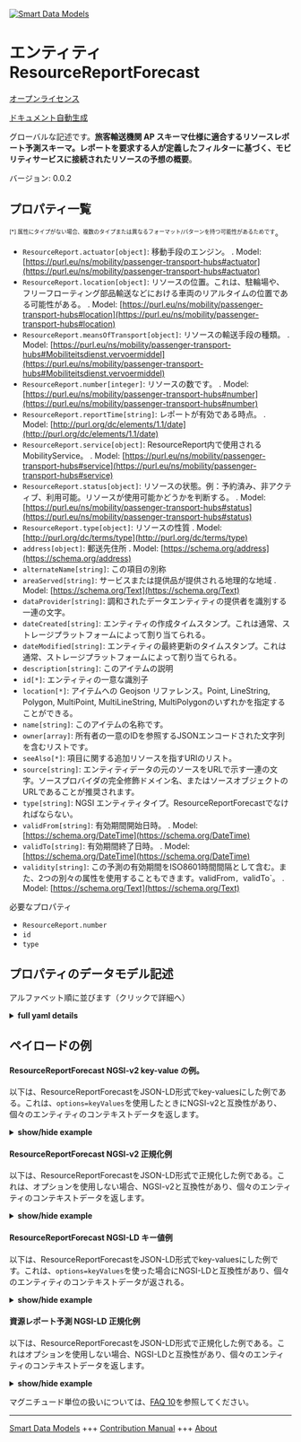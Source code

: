 <!-- 10-Header -->  
[![Smart Data Models](https://smartdatamodels.org/wp-content/uploads/2022/01/SmartDataModels_logo.png "Logo")](https://smartdatamodels.org)  
エンティティResourceReportForecast  
============================<!-- /10-Header -->  
<!-- 15-License -->  
[オープンライセンス](https://github.com/smart-data-models//dataModel.OSLO/blob/master/ResourceReportForecast/LICENSE.md)  
[ドキュメント自動生成](https://docs.google.com/presentation/d/e/2PACX-1vTs-Ng5dIAwkg91oTTUdt8ua7woBXhPnwavZ0FxgR8BsAI_Ek3C5q97Nd94HS8KhP-r_quD4H0fgyt3/pub?start=false&loop=false&delayms=3000#slide=id.gb715ace035_0_60)  
<!-- /15-License -->  
<!-- 20-Description -->  
グローバルな記述です。**旅客輸送機関 AP スキーマ仕様に適合するリソースレポート予測スキーマ。レポートを要求する人が定義したフィルターに基づく、モビリティサービスに接続されたリソースの予想の概要**。  
バージョン: 0.0.2  
<!-- /20-Description -->  
<!-- 30-PropertiesList -->  

## プロパティ一覧  

<sup><sub>[*] 属性にタイプがない場合、複数のタイプまたは異なるフォーマット/パターンを持つ可能性があるためです</sub></sup>。  
- `ResourceReport.actuator[object]`: 移動手段のエンジン。  . Model: [https://purl.eu/ns/mobility/passenger-transport-hubs#actuator](https://purl.eu/ns/mobility/passenger-transport-hubs#actuator)- `ResourceReport.location[object]`: リソースの位置。これは、駐輪場や、フリーフローティング部品輸送などにおける車両のリアルタイムの位置である可能性がある。  . Model: [https://purl.eu/ns/mobility/passenger-transport-hubs#location](https://purl.eu/ns/mobility/passenger-transport-hubs#location)- `ResourceReport.meansOfTransport[object]`: リソースの輸送手段の種類。  . Model: [https://purl.eu/ns/mobility/passenger-transport-hubs#Mobiliteitsdienst.vervoermiddel](https://purl.eu/ns/mobility/passenger-transport-hubs#Mobiliteitsdienst.vervoermiddel)- `ResourceReport.number[integer]`: リソースの数です。  . Model: [https://purl.eu/ns/mobility/passenger-transport-hubs#number](https://purl.eu/ns/mobility/passenger-transport-hubs#number)- `ResourceReport.reportTime[string]`: レポートが有効である時点。  . Model: [http://purl.org/dc/elements/1.1/date](http://purl.org/dc/elements/1.1/date)- `ResourceReport.service[object]`: ResourceReport内で使用されるMobilityService。  . Model: [https://purl.eu/ns/mobility/passenger-transport-hubs#service](https://purl.eu/ns/mobility/passenger-transport-hubs#service)- `ResourceReport.status[object]`: リソースの状態。例：予約済み、非アクティブ、利用可能。リソースが使用可能かどうかを判断する。  . Model: [https://purl.eu/ns/mobility/passenger-transport-hubs#status](https://purl.eu/ns/mobility/passenger-transport-hubs#status)- `ResourceReport.type[object]`: リソースの性質  . Model: [http://purl.org/dc/terms/type](http://purl.org/dc/terms/type)- `address[object]`: 郵送先住所  . Model: [https://schema.org/address](https://schema.org/address)- `alternateName[string]`: この項目の別称  - `areaServed[string]`: サービスまたは提供品が提供される地理的な地域  . Model: [https://schema.org/Text](https://schema.org/Text)- `dataProvider[string]`: 調和されたデータエンティティの提供者を識別する一連の文字。  - `dateCreated[string]`: エンティティの作成タイムスタンプ。これは通常、ストレージプラットフォームによって割り当てられる。  - `dateModified[string]`: エンティティの最終更新のタイムスタンプ。これは通常、ストレージプラットフォームによって割り当てられる。  - `description[string]`: このアイテムの説明  - `id[*]`: エンティティの一意な識別子  - `location[*]`: アイテムへの Geojson リファレンス。Point, LineString, Polygon, MultiPoint, MultiLineString, MultiPolygonのいずれかを指定することができる。  - `name[string]`: このアイテムの名称です。  - `owner[array]`: 所有者の一意のIDを参照するJSONエンコードされた文字列を含むリストです。  - `seeAlso[*]`: 項目に関する追加リソースを指すURIのリスト。  - `source[string]`: エンティティデータの元のソースをURLで示す一連の文字。ソースプロバイダの完全修飾ドメイン名、またはソースオブジェクトのURLであることが推奨されます。  - `type[string]`: NGSI エンティティタイプ。ResourceReportForecastでなければならない。  - `validFrom[string]`: 有効期間開始日時。  . Model: [https://schema.org/DateTime](https://schema.org/DateTime)- `validTo[string]`: 有効期間終了日時。  . Model: [https://schema.org/DateTime](https://schema.org/DateTime)- `validity[string]`: この予測の有効期間をISO8601時間間隔として含む。また、2つの別々の属性を使用することもできます。validFrom`, `validTo`。  . Model: [https://schema.org/Text](https://schema.org/Text)<!-- /30-PropertiesList -->  
<!-- 35-RequiredProperties -->  
必要なプロパティ  
- `ResourceReport.number`  - `id`  - `type`  <!-- /35-RequiredProperties -->  
<!-- 40-RequiredProperties -->  
<!-- /40-RequiredProperties -->  
<!-- 50-DataModelHeader -->  
## プロパティのデータモデル記述  
アルファベット順に並びます（クリックで詳細へ）  
<!-- /50-DataModelHeader -->  
<!-- 60-ModelYaml -->  
<details><summary><strong>full yaml details</strong></summary>    
```yaml  
ResourceReportForecast:    
  description: 'Resource Report Forecast Schema meeting Passenger Transport Hubs AP Schema specification. A summary of the expectations of the resources connected to mobility services based on defined filters by the person requesting the report.'    
  properties:    
    ResourceReport.actuator:    
      description: 'Engine of the means of transport.'    
      properties:    
        ActuatorType.preferredLabel:    
          description: "Property. Model: 'http://www.w3.org/2004/02/skos/core#prefLabel'. Preferred label. Enum:'combustionEngine, electric, electricWithSupport, human'"    
          enum:    
            - combustionEngine    
            - electric    
            - electricWithSupport    
            - human    
          type: string    
        type:    
          enum:    
            - ActuatorType    
          type: string    
      required:    
        - type    
        - ActuatorType.preferredLabel    
      type: object    
      x-ngsi:    
        model: "https://purl.eu/ns/mobility/passenger-transport-hubs#actuator"    
        type: Property    
    ResourceReport.location:    
      description: 'Location of the Resource. This could be a bike parking station or the real-time location of the vehicle, e.g. in free-floating part transport.'    
      properties:    
        object:    
          format: uri    
          type: string    
        type:    
          type: string    
      type: object    
      x-ngsi:    
        model: "https://purl.eu/ns/mobility/passenger-transport-hubs#location"    
        type: Property    
    ResourceReport.meansOfTransport:    
      description: 'The type of means of transport of the Resource.'    
      properties:    
        MeansOfTransport.preferredLabel:    
          description: "Property. Model: 'http://www.w3.org/2004/02/skos/core#prefLabel'. Preferred label. Enum:'airplane, bicycle, boat, bus, car, escalator, lift, motorcycle, onFoot, pedelec, scooter, skateboard, step, subway, train, tram, treadmill, truck'"    
          enum:    
            - airplane    
            - bicycle    
            - boat    
            - bus    
            - car    
            - escalator    
            - lift    
            - motorcycle    
            - onFoot    
            - pedelec    
            - scooter    
            - skateboard    
            - step    
            - subway    
            - train    
            - tram    
            - treadmill    
            - truck    
          type: string    
        type:    
          enum:    
            - MeansOfTransport    
          type: string    
      required:    
        - type    
        - MeansOfTransport.preferredLabel    
      type: object    
      x-ngsi:    
        model: "https://purl.eu/ns/mobility/passenger-transport-hubs#Mobiliteitsdienst.vervoermiddel"    
        type: Property    
    ResourceReport.number:    
      description: 'The number of resources.'    
      type: integer    
      x-ngsi:    
        model: "https://purl.eu/ns/mobility/passenger-transport-hubs#number"    
        type: Property    
    ResourceReport.reportTime:    
      description: 'Point in time for which the report is valid.'    
      format: date-time    
      type: string    
      x-ngsi:    
        model: http://purl.org/dc/elements/1.1/date    
        type: Property    
    ResourceReport.service:    
      description: 'The MobilityService used within the ResourceReport.'    
      properties:    
        object:    
          format: uri    
          type: string    
        type:    
          type: string    
      type: object    
      x-ngsi:    
        model: "https://purl.eu/ns/mobility/passenger-transport-hubs#service"    
        type: Property    
    ResourceReport.status:    
      description: 'State of a Resource. E.g. reserved, inactive, available. Determines whether a resource can be used.'    
      properties:    
        ResourceStatus.preferredLabel:    
          description: "Property. Model: 'http://www.w3.org/2004/02/skos/core#prefLabel'. Preferred label. Enum:'available, deleted, inactive, inUse, relocated, reserved, unavailable'"    
          enum:    
            - available    
            - deleted    
            - inactive    
            - inUse    
            - relocated    
            - reserved    
            - unavailable    
          type: string    
        type:    
          enum:    
            - ResourceStatus    
          type: string    
      required:    
        - type    
        - ResourceStatus.preferredLabel    
      type: object    
      x-ngsi:    
        model: "https://purl.eu/ns/mobility/passenger-transport-hubs#status"    
        type: Property    
    ResourceReport.type:    
      description: 'Nature of the Resource.'    
      properties:    
        ResourceType.preferredLabel:    
          description: "Property. Model: 'http://www.w3.org/2004/02/skos/core#prefLabel'. Preferred label. Enum:'chargingStation, parkingSpace, room, seating, vehicle'"    
          enum:    
            - chargingStation    
            - parkingSpace    
            - room    
            - seating    
            - vehicle    
          type: string    
        type:    
          enum:    
            - ResourceType    
          type: string    
      required:    
        - type    
        - ResourceType.preferredLabel    
      type: object    
      x-ngsi:    
        model: http://purl.org/dc/terms/type    
        type: Property    
    address:    
      description: 'The mailing address'    
      properties:    
        addressCountry:    
          description: 'Property. The country. For example, Spain. Model:''https://schema.org/addressCountry'''    
          type: string    
        addressLocality:    
          description: 'Property. The locality in which the street address is, and which is in the region. Model:''https://schema.org/addressLocality'''    
          type: string    
        addressRegion:    
          description: 'Property. The region in which the locality is, and which is in the country. Model:''https://schema.org/addressRegion'''    
          type: string    
        postOfficeBoxNumber:    
          description: 'Property. The post office box number for PO box addresses. For example, 03578. Model:''https://schema.org/postOfficeBoxNumber'''    
          type: string    
        postalCode:    
          description: 'Property. The postal code. For example, 24004. Model:''https://schema.org/https://schema.org/postalCode'''    
          type: string    
        streetAddress:    
          description: 'Property. The street address. Model:''https://schema.org/streetAddress'''    
          type: string    
      type: object    
      x-ngsi:    
        model: https://schema.org/address    
        type: Property    
    alternateName:    
      description: 'An alternative name for this item'    
      type: string    
      x-ngsi:    
        type: Property    
    areaServed:    
      description: 'The geographic area where a service or offered item is provided'    
      type: string    
      x-ngsi:    
        model: https://schema.org/Text    
        type: Property    
    dataProvider:    
      description: 'A sequence of characters identifying the provider of the harmonised data entity.'    
      type: string    
      x-ngsi:    
        type: Property    
    dateCreated:    
      description: 'Entity creation timestamp. This will usually be allocated by the storage platform.'    
      format: date-time    
      type: string    
      x-ngsi:    
        type: Property    
    dateModified:    
      description: 'Timestamp of the last modification of the entity. This will usually be allocated by the storage platform.'    
      format: date-time    
      type: string    
      x-ngsi:    
        type: Property    
    description:    
      description: 'A description of this item'    
      type: string    
      x-ngsi:    
        type: Property    
    id:    
      anyOf: &resourcereportforecast_-_properties_-_owner_-_items_-_anyof    
        - description: 'Property. Identifier format of any NGSI entity'    
          maxLength: 256    
          minLength: 1    
          pattern: ^[\w\-\.\{\}\$\+\*\[\]`|~^@!,:\\]+$    
          type: string    
        - description: 'Property. Identifier format of any NGSI entity'    
          format: uri    
          type: string    
      description: 'Unique identifier of the entity'    
      x-ngsi:    
        type: Property    
    location:    
      description: 'Geojson reference to the item. It can be Point, LineString, Polygon, MultiPoint, MultiLineString or MultiPolygon'    
      oneOf:    
        - description: 'Geoproperty. Geojson reference to the item. Point'    
          properties:    
            bbox:    
              items:    
                type: number    
              minItems: 4    
              type: array    
            coordinates:    
              items:    
                type: number    
              minItems: 2    
              type: array    
            type:    
              enum:    
                - Point    
              type: string    
          required:    
            - type    
            - coordinates    
          title: 'GeoJSON Point'    
          type: object    
        - description: 'Geoproperty. Geojson reference to the item. LineString'    
          properties:    
            bbox:    
              items:    
                type: number    
              minItems: 4    
              type: array    
            coordinates:    
              items:    
                items:    
                  type: number    
                minItems: 2    
                type: array    
              minItems: 2    
              type: array    
            type:    
              enum:    
                - LineString    
              type: string    
          required:    
            - type    
            - coordinates    
          title: 'GeoJSON LineString'    
          type: object    
        - description: 'Geoproperty. Geojson reference to the item. Polygon'    
          properties:    
            bbox:    
              items:    
                type: number    
              minItems: 4    
              type: array    
            coordinates:    
              items:    
                items:    
                  items:    
                    type: number    
                  minItems: 2    
                  type: array    
                minItems: 4    
                type: array    
              type: array    
            type:    
              enum:    
                - Polygon    
              type: string    
          required:    
            - type    
            - coordinates    
          title: 'GeoJSON Polygon'    
          type: object    
        - description: 'Geoproperty. Geojson reference to the item. MultiPoint'    
          properties:    
            bbox:    
              items:    
                type: number    
              minItems: 4    
              type: array    
            coordinates:    
              items:    
                items:    
                  type: number    
                minItems: 2    
                type: array    
              type: array    
            type:    
              enum:    
                - MultiPoint    
              type: string    
          required:    
            - type    
            - coordinates    
          title: 'GeoJSON MultiPoint'    
          type: object    
        - description: 'Geoproperty. Geojson reference to the item. MultiLineString'    
          properties:    
            bbox:    
              items:    
                type: number    
              minItems: 4    
              type: array    
            coordinates:    
              items:    
                items:    
                  items:    
                    type: number    
                  minItems: 2    
                  type: array    
                minItems: 2    
                type: array    
              type: array    
            type:    
              enum:    
                - MultiLineString    
              type: string    
          required:    
            - type    
            - coordinates    
          title: 'GeoJSON MultiLineString'    
          type: object    
        - description: 'Geoproperty. Geojson reference to the item. MultiLineString'    
          properties:    
            bbox:    
              items:    
                type: number    
              minItems: 4    
              type: array    
            coordinates:    
              items:    
                items:    
                  items:    
                    items:    
                      type: number    
                    minItems: 2    
                    type: array    
                  minItems: 4    
                  type: array    
                type: array    
              type: array    
            type:    
              enum:    
                - MultiPolygon    
              type: string    
          required:    
            - type    
            - coordinates    
          title: 'GeoJSON MultiPolygon'    
          type: object    
      x-ngsi:    
        type: Geoproperty    
    name:    
      description: 'The name of this item.'    
      type: string    
      x-ngsi:    
        type: Property    
    owner:    
      description: 'A List containing a JSON encoded sequence of characters referencing the unique Ids of the owner(s)'    
      items:    
        anyOf: *resourcereportforecast_-_properties_-_owner_-_items_-_anyof    
        description: 'Property. Unique identifier of the entity'    
      type: array    
      x-ngsi:    
        type: Property    
    seeAlso:    
      description: 'list of uri pointing to additional resources about the item'    
      oneOf:    
        - items:    
            format: uri    
            type: string    
          minItems: 1    
          type: array    
        - format: uri    
          type: string    
      x-ngsi:    
        type: Property    
    source:    
      description: 'A sequence of characters giving the original source of the entity data as a URL. Recommended to be the fully qualified domain name of the source provider, or the URL to the source object.'    
      type: string    
      x-ngsi:    
        type: Property    
    type:    
      description: 'NGSI Entity type. It has to be ResourceReportForecast'    
      enum:    
        - ResourceReportForecast    
      type: string    
      x-ngsi:    
        type: Property    
    validFrom:    
      description: 'Validity period start date and time.'    
      format: date-time    
      type: string    
      x-ngsi:    
        model: https://schema.org/DateTime    
        type: Property    
    validTo:    
      description: 'Validity period end date and time.'    
      format: date-time    
      type: string    
      x-ngsi:    
        model: https://schema.org/DateTime    
        type: Property    
    validity:    
      description: 'Includes the validity period for this forecast as a ISO8601 time interval. It can be also used two separate attributes: `validFrom`, `validTo`.'    
      type: string    
      x-ngsi:    
        model: https://schema.org/Text    
        type: Property    
  required:    
    - id    
    - type    
    - ResourceReport.number    
  type: object    
  x-derived-from: ""    
  x-disclaimer: 'Redistribution and use in source and binary forms, with or without modification, are permitted  provided that the license conditions are met. Copyleft (c) 2022 Contributors to Smart Data Models Program'    
  x-license-url: https://github.com/smart-data-models/dataModel.OSLO/blob/master/ResourceReportForecast/LICENSE.md    
  x-model-schema: https://github.com/smart-data-models/dataModel.OSLO/raw/master/ResourceReport/schema.json    
  x-model-tags: GreenMov    
  x-version: 0.0.2    
```  
</details>    
<!-- /60-ModelYaml -->  
<!-- 70-MiddleNotes -->  
<!-- /70-MiddleNotes -->  
<!-- 80-Examples -->  
## ペイロードの例  
#### ResourceReportForecast NGSI-v2 key-value の例。  
以下は、ResourceReportForecastをJSON-LD形式でkey-valuesにした例である。これは、`options=keyValues`を使用したときにNGSI-v2と互換性があり、個々のエンティティのコンテキストデータを返します。  
<details><summary><strong>show/hide example</strong></summary>    
```json  
{  
  "id": "http://example.org/resourcereport/1",  
  "type": "ResourceReportForecast",  
  "ResourceReport.actuator": {  
    "type": "ActuatorType",  
    "ActuatorType.preferredLabel": "human"  
  },  
  "ResourceReport.location": "https://blue-bike.be/stations/141",  
  "ResourceReport.meansOfTransport": {  
    "type": "MeansOfTransport",  
    "MeansOfTransport.preferredLabel": "bicycle"  
  },  
  "ResourceReport.number": 5,  
  "ResourceReport.service": "https://blue-bike.be/#me",  
  "ResourceReport.status": {  
    "type": "ResourceStatus",  
    "ResourceStatus.preferredLabel": "available"  
  },  
  "ResourceReport.type": {  
    "type": "ResourceType",  
    "ResourceType.preferredLabel": "vehicle"  
  },  
  "location": {  
    "type": "Point",  
    "coordinates": [  
      3.313743000000,  
      50.855703000000  
    ]  
  },  
  "validFrom": "2022-05-07T06:43:37Z",  
  "validTo": "2022-05-07T07:43:37Z"  
}  
```  
</details>  
#### ResourceReportForecast NGSI-v2 正規化例  
以下は、ResourceReportForecastをJSON-LD形式で正規化した例である。これは、オプションを使用しない場合、NGSI-v2と互換性があり、個々のエンティティのコンテキストデータを返します。  
<details><summary><strong>show/hide example</strong></summary>    
```json  
{  
  "id": "http://example.org/resourcereport/1",  
  "type": "ResourceReportForecast",  
  "ResourceReport.actuator": {  
    "type": "StructuredValue",  
    "value": {  
      "type": "ActuatorType",  
      "ActuatorType.preferredLabel": "human"  
    }  
  },  
  "ResourceReport.location": {  
    "type": "URL",  
    "value": "https://blue-bike.be/stations/141"  
  },  
  "ResourceReport.meansOfTransport": {  
    "type": "StructuredValue",  
    "value": {  
      "type": "MeansOfTransport",  
      "MeansOfTransport.preferredLabel": "bicycle"  
    }  
  },  
  "ResourceReport.number": {  
    "type": "Number",  
    "value": 5  
  },  
  "ResourceReport.service": {  
    "type": "URL",  
    "value": "https://blue-bike.be/#me"  
  },  
  "ResourceReport.status": {  
    "type": "StructuredValue",  
    "value": {  
      "type": "ResourceStatus",  
      "ResourceStatus.preferredLabel": "available"  
    }  
  },  
  "ResourceReport.type": {  
    "type": "StructuredValue",  
    "value": {  
      "type": "ResourceType",  
      "ResourceType.preferredLabel": "vehicle"  
    }  
  },  
  "location": {  
    "type": "geo:json",  
    "value": {  
      "type": "Point",  
      "coordinates": [  
        3.313743000000,  
        50.855703000000  
      ]  
    }  
  },  
  "validFrom": {  
    "type": "Date-Time",  
    "value": "2022-05-07T06:43:37Z"  
  },  
  "validTo": {  
    "type": "Date-Time",  
    "value": "2022-05-07T07:43:37Z"  
  }  
}  
```  
</details>  
#### ResourceReportForecast NGSI-LD キー値例  
以下は、ResourceReportForecastをJSON-LD形式でkey-valuesにした例です。これは、`options=keyValues`を使った場合にNGSI-LDと互換性があり、個々のエンティティのコンテキストデータが返される。  
<details><summary><strong>show/hide example</strong></summary>    
```json  
{  
    "id": "http://example.org/resourcereport/1",  
    "type": "ResourceReportForecast",  
    "ResourceReport.actuator": {  
        "type": "ActuatorType",  
        "ActuatorType.preferredLabel": "human"  
    },  
    "ResourceReport.location": "https://blue-bike.be/stations/141",  
    "ResourceReport.meansOfTransport": {  
        "type": "MeansOfTransport",  
        "MeansOfTransport.preferredLabel": "bicycle"  
    },  
    "ResourceReport.number": 5,  
    "ResourceReport.service": "https://blue-bike.be/#me",  
    "ResourceReport.status": {  
        "type": "ResourceStatus",  
        "ResourceStatus.preferredLabel": "available"  
    },  
    "ResourceReport.type": {  
        "type": "ResourceType",  
        "ResourceType.preferredLabel": "vehicle"  
    },  
    "location": {  
        "type": "Point",  
        "coordinates": [  
            3.313743,  
            50.855703  
        ]  
    },  
    "validFrom": "2022-05-07T06:43:37Z",  
    "validTo": "2022-05-07T07:43:37Z",  
    "@context": [  
        "https://brechtvdv.github.io/incubated/dataModel.OSLO.PassengerTransportHubs/context.jsonld",  
        "https://uri.etsi.org/ngsi-ld/v1/ngsi-ld-core-context.jsonld",  
        "https://raw.githubusercontent.com/smart-data-models/dataModel.OSLO/master/context.jsonld"  
    ]  
}  
```  
</details>  
#### 資源レポート予測 NGSI-LD 正規化例  
以下は、ResourceReportForecastをJSON-LD形式で正規化した例である。これはオプションを使用しない場合、NGSI-LDと互換性があり、個々のエンティティのコンテキストデータを返します。  
<details><summary><strong>show/hide example</strong></summary>    
```json  
{  
    "id": "http://example.org/resourcereport/1",  
    "type": "ResourceReport",  
    "ResourceReport.actuator": {  
        "type": "Relationship",  
        "object": {  
            "type": "ActuatorType",  
            "ActuatorType.preferredLabel": "human"  
        }  
    },  
    "ResourceReport.location": {  
        "type": "Relationship",  
        "object": "https://blue-bike.be/stations/141"  
    },  
    "ResourceReport.meansOfTransport": {  
        "type": "Relationship",  
        "object": {  
            "type": "MeansOfTransport",  
            "MeansOfTransport.preferredLabel": "bicycle"  
        }  
    },  
    "ResourceReport.number": {  
        "type": "Property",  
        "value": 5  
    },  
    "ResourceReport.service": {  
        "type": "Relationship",  
        "object": "https://blue-bike.be/#me"  
    },  
    "ResourceReport.status": {  
        "type": "Relationship",  
        "object": {  
            "type": "ResourceStatus",  
            "ResourceStatus.preferredLabel": "available"  
        }  
    },  
    "ResourceReport.type": {  
        "type": "Relationship",  
        "object": {  
            "type": "ResourceType",  
            "ResourceType.preferredLabel": "vehicle"  
        }  
    },  
    "location": {  
        "type": "Geoproperty",  
        "value": {  
            "type": "Point",  
            "coordinates": [  
                3.313743,  
                50.855703  
            ]  
        }  
    },  
    "validFrom": {  
        "type": "Property",  
        "value": {  
            "@type": "Date-Time",  
            "@value": "2022-05-07T06:43:37Z"  
        }  
    },  
    "validTo": {  
        "type": "Property",  
        "value": {  
            "@type": "Date-Time",  
            "@value": "2022-05-07T07:43:37Z"  
        }  
    },  
    "@context": [  
        "https://raw.githubusercontent.com/smart-data-models/dataModel.OSLO/master/context.jsonld",  
        "https://uri.etsi.org/ngsi-ld/v1/ngsi-ld-core-context.jsonld"  
    ]  
}  
```  
</details><!-- /80-Examples -->  
<!-- 90-FooterNotes -->  
<!-- /90-FooterNotes -->  
<!-- 95-Units -->  
マグニチュード単位の扱いについては、[FAQ 10](https://smartdatamodels.org/index.php/faqs/)を参照してください。  
<!-- /95-Units -->  
<!-- 97-LastFooter -->  
---  
[Smart Data Models](https://smartdatamodels.org) +++ [Contribution Manual](https://bit.ly/contribution_manual) +++ [About](https://bit.ly/Introduction_SDM)<!-- /97-LastFooter -->  
